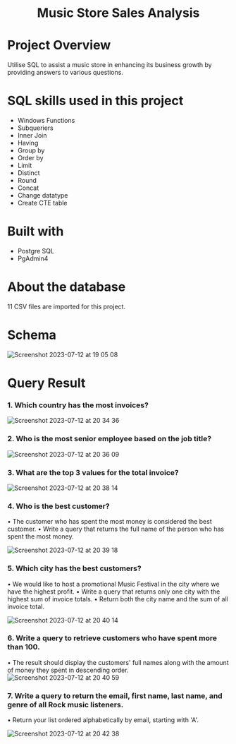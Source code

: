 # <p align="center">Music Store Sales Analysis</p> 
# Project Overview
Utilise SQL to assist a music store in enhancing its business growth by providing answers to various questions.

# SQL skills used in this project
* Windows Functions
* Subqueriers
* Inner Join
* Having
* Group by
* Order by
* Limit
* Distinct
* Round
* Concat
* Change datatype
* Create CTE table

# Built with
* Postgre SQL
* PgAdmin4

# About the database
11 CSV files are imported for this project.

# Schema
![Screenshot 2023-07-12 at 19 05 08](https://github.com/AnalystEric/SQL_Sales_Analysis---Music_Store/assets/127030648/588268b0-228e-4b12-a4aa-bef495d6a1cd)

# Query Result
### 1.	Which country has the most invoices?

![Screenshot 2023-07-12 at 20 34 36](https://github.com/AnalystEric/SQL_Sales_Analysis---Music/assets/127030648/4e519ff2-35a0-4f84-925b-993f2b3eca90)

### 2.	Who is the most senior employee based on the job title?

![Screenshot 2023-07-12 at 20 36 09](https://github.com/AnalystEric/SQL_Sales_Analysis---Music/assets/127030648/ff44ad43-73dd-4c2d-80bf-ccd458f2c0fb)

### 3.	What are the top 3 values for the total invoice?

![Screenshot 2023-07-12 at 20 38 14](https://github.com/AnalystEric/SQL_Sales_Analysis---Music/assets/127030648/e9b80218-5865-4ea7-98fb-6e52350c1159)


### 4.	Who is the best customer? 
•	The customer who has spent the most money is considered the best customer.
•	Write a query that returns the full name of the person who has spent the most money.

![Screenshot 2023-07-12 at 20 39 18](https://github.com/AnalystEric/SQL_Sales_Analysis---Music/assets/127030648/80071b70-8fc0-4325-acb1-1ad75f02b793)

### 5.	Which city has the best customers?
•	We would like to host a promotional Music Festival in the city where we have the highest profit.
•	Write a query that returns only one city with the highest sum of invoice totals.
•	Return both the city name and the sum of all invoice total.

![Screenshot 2023-07-12 at 20 40 14](https://github.com/AnalystEric/SQL_Sales_Analysis---Music/assets/127030648/bf50d786-f3f8-44d9-8e1d-0ce12645d921)

### 6.	Write a query to retrieve customers who have spent more than 100.
•	The result should display the customers' full names along with the amount of money they spent in descending order.
![Screenshot 2023-07-12 at 20 40 59](https://github.com/AnalystEric/SQL_Sales_Analysis---Music/assets/127030648/7f263618-e0cd-4a05-be1b-a3591598766f)

### 7.	Write a query to return the email, first name, last name, and genre of all Rock music listeners.
•	Return your list ordered alphabetically by email, starting with 'A'.

![Screenshot 2023-07-12 at 20 42 38](https://github.com/AnalystEric/SQL_Sales_Analysis---Music/assets/127030648/6259c707-fddc-448b-aa91-c3c39a41faf0)


